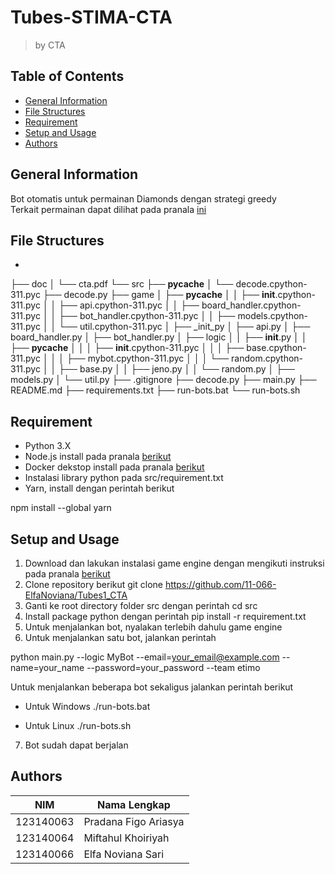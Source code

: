 # Tubes-STIMA-CTA

> by CTA

## Table of Contents

- [General Information](#general-information)
- [File Structures](#file-structures)
- [Requirement](#requirement)
- [Setup and Usage](#setup-and-usage)
- [Authors](#authors)

## General Information

Bot otomatis untuk permainan Diamonds dengan strategi greedy<br>
Terkait permainan dapat dilihat pada pranala [ini](https://drive.google.com/file/d/17_d7sRWhr0TspjS0ZqIIQCnQnElPaeDR/view)<br>

## File Structures

*
├── doc
│   └── cta.pdf
└── src
    ├── __pycache__
    │   └── decode.cpython-311.pyc
    ├── decode.py
    ├── game
    │   ├── __pycache__
    │   │   ├── __init__.cpython-311.pyc
    │   │   ├── api.cpython-311.pyc
    │   │   ├── board_handler.cpython-311.pyc
    │   │   ├── bot_handler.cpython-311.pyc
    │   │   ├── models.cpython-311.pyc
    │   │   └── util.cpython-311.pyc
    │   ├── _init_py
    │   ├── api.py
    │   ├── board_handler.py
    │   ├── bot_handler.py
    │   ├── logic
    │   │   ├── __init__.py
    │   │   ├── __pycache__
    │   │   │   ├── __init__.cpython-311.pyc
    │   │   │   ├── base.cpython-311.pyc
    │   │   │   ├── mybot.cpython-311.pyc
    │   │   │   └── random.cpython-311.pyc
    │   │   ├── base.py
    │   │   ├── jeno.py
    │   │   └── random.py
    │   ├── models.py
    │   └── util.py
    ├── .gitignore
    ├── decode.py
    ├── main.py
    ├── README.md
    ├── requirements.txt
    ├── run-bots.bat
    └── run-bots.sh


## Requirement

- Python 3.X
- Node.js install pada pranala [berikut](https://nodejs.org/en)
- Docker dekstop install pada pranala [berikut](https://www.docker.com/products/docker-desktop/)
- Instalasi library python pada src/requirement.txt
- Yarn, install dengan perintah berikut

npm install --global yarn


## Setup and Usage

1. Download dan lakukan instalasi game engine dengan mengikuti instruksi pada pranala [berikut](https://docs.google.com/spreadsheets/d/1FJ0SS6AtDuOtYBe7_bViBHV0cmOipCHIhLPDQMhwvlE/edit?gid=0#gid=0)
2. Clone repository berikut git clone https://github.com/11-066-ElfaNoviana/Tubes1_CTA
3. Ganti ke root directory folder src dengan perintah cd src
4. Install package python dengan perintah pip install -r requirement.txt
5. Untuk menjalankan bot, nyalakan terlebih dahulu game engine
6. Untuk menjalankan satu bot, jalankan perintah


python main.py --logic MyBot --email=your_email@example.com --name=your_name --password=your_password --team etimo


Untuk menjalankan beberapa bot sekaligus jalankan perintah berikut
- Untuk Windows
./run-bots.bat

- Untuk Linux
./run-bots.sh

7. Bot sudah dapat berjalan

## Authors

|    NIM    |      Nama Lengkap        |
| --------- | ------------------------ |
| 123140063 | Pradana Figo Ariasya     |
| 123140064 | Miftahul Khoiriyah       |
| 123140066 | Elfa Noviana Sari        |

